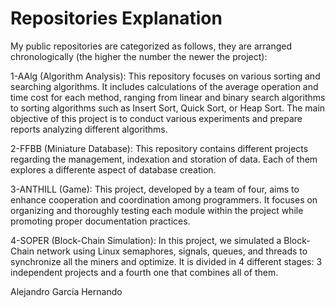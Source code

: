 # Repositories Explanation

My public repositories are categorized as follows, they are arranged chronologically (the higher the number the newer the project):

1-AAlg (Algorithm Analysis): This repository focuses on various sorting and searching algorithms. It includes calculations of the average operation and time cost for each method, ranging from linear and binary search algorithms to sorting algorithms such as Insert Sort, Quick Sort, or Heap Sort. The main objective of this project is to conduct various experiments and prepare reports analyzing different algorithms.

2-FFBB (Miniature Database): This repository contains different projects regarding the management, indexation and storation of data. Each of them explores a differente aspect of database creation.

3-ANTHILL (Game): This project, developed by a team of four, aims to enhance cooperation and coordination among programmers. It focuses on organizing and thoroughly testing each module within the project while promoting proper documentation practices.

4-SOPER (Block-Chain Simulation): In this project, we simulated a Block-Chain network using Linux semaphores, signals, queues, and threads to synchronize all the miners and optimize. It is divided in 4 different stages: 3 independent projects and a fourth one that combines all of them.

Alejandro García Hernando
